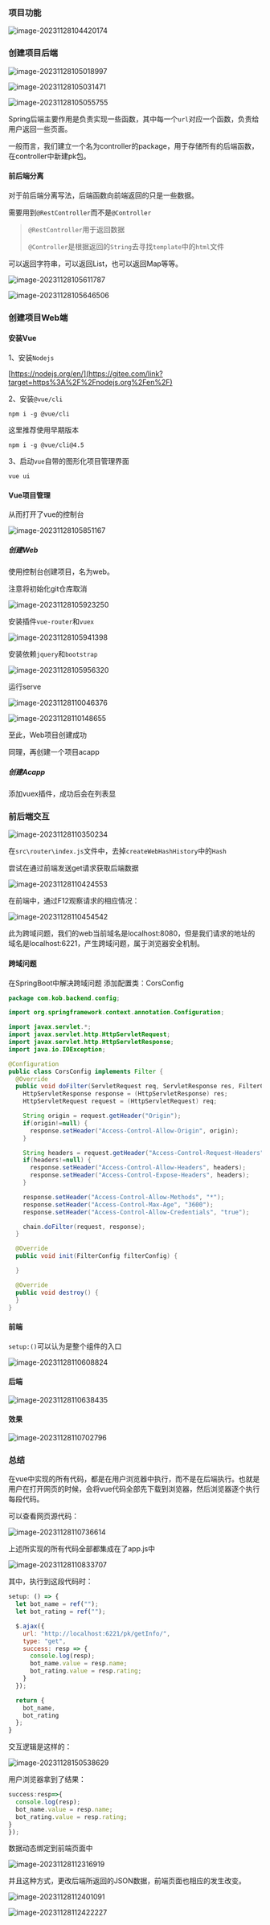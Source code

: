### 项目功能

![image-20231128104420174](https://img2023.cnblogs.com/blog/3313059/202311/3313059-20231128104422032-1218868218.png)

### 创建项目后端

![image-20231128105018997](https://img2023.cnblogs.com/blog/3313059/202311/3313059-20231128105031749-1643413194.png)

![image-20231128105031471](https://img2023.cnblogs.com/blog/3313059/202311/3313059-20231128105044055-1161558571.png)

![image-20231128105055755](https://img2023.cnblogs.com/blog/3313059/202311/3313059-20231128105100759-935018768.png)

Spring后端主要作用是负责实现一些函数，其中每一个`url`对应一个函数，负责给用户返回一些页面。

一般而言，我们建立一个名为controller的package，用于存储所有的后端函数，在controller中新建pk包。

#### 前后端分离

对于前后端分离写法，后端函数向前端返回的只是一些数据。

需要用到`@RestController`而不是`@Controller`

> `@RestController`用于返回数据
>
> `@Controller`是根据返回的`String`去寻找`template`中的`html`文件

可以返回字符串，可以返回List，也可以返回Map等等。

![image-20231128105611787](https://img2023.cnblogs.com/blog/3313059/202311/3313059-20231128105614151-1919941753.png) 

![image-20231128105646506](https://img2023.cnblogs.com/blog/3313059/202311/3313059-20231128105648136-23201281.png)

### 创建项目Web端

#### 安装Vue

1、安装`Nodejs`

[https://nodejs.org/en/](https://gitee.com/link?target=https%3A%2F%2Fnodejs.org%2Fen%2F)

2、安装`@vue/cli`

```
npm i -g @vue/cli
```

这里推荐使用早期版本

```
npm i -g @vue/cli@4.5
```

3、启动`vue`自带的图形化项目管理界面

```
vue ui
```

#### Vue项目管理

从而打开了vue的控制台

![image-20231128105851167](https://img2023.cnblogs.com/blog/3313059/202311/3313059-20231128105852823-850761978.png)

#####  创建Web

使用控制台创建项目，名为web。

注意将初始化git仓库取消

![image-20231128105923250](https://img2023.cnblogs.com/blog/3313059/202311/3313059-20231128105924821-955468211.png)

安装插件`vue-router`和`vuex`

![image-20231128105941398](https://img2023.cnblogs.com/blog/3313059/202311/3313059-20231128105943108-913743307.png)

安装依赖`jquery`和`bootstrap`

![image-20231128105956320](https://img2023.cnblogs.com/blog/3313059/202311/3313059-20231128105958342-453841551.png)

运行serve

![image-20231128110046376](https://img2023.cnblogs.com/blog/3313059/202311/3313059-20231128110059183-1739542973.png)

![image-20231128110148655](https://img2023.cnblogs.com/blog/3313059/202311/3313059-20231128110150337-461455233.png)

至此，Web项目创建成功

同理，再创建一个项目acapp

##### 创建Acapp

添加vuex插件，成功后会在列表显

###  前后端交互

![image-20231128110350234](https://img2023.cnblogs.com/blog/3313059/202311/3313059-20231128110351732-343849236.png) 

在`src\router\index.js`文件中，去掉`createWebHashHistory`中的`Hash`

尝试在通过前端发送get请求获取后端数据

![image-20231128110424553](https://img2023.cnblogs.com/blog/3313059/202311/3313059-20231128110426198-318687515.png) 

在前端中，通过F12观察请求的相应情况：

![image-20231128110454542](https://img2023.cnblogs.com/blog/3313059/202311/3313059-20231128110456219-870770103.png)

此为跨域问题，我们的web当前域名是localhost:8080，但是我们请求的地址的域名是localhost:6221，产生跨域问题，属于浏览器安全机制。

#### 跨域问题

在SpringBoot中解决跨域问题 添加配置类：CorsConfig

```java
package com.kob.backend.config;

import org.springframework.context.annotation.Configuration;

import javax.servlet.*;
import javax.servlet.http.HttpServletRequest;
import javax.servlet.http.HttpServletResponse;
import java.io.IOException;

@Configuration
public class CorsConfig implements Filter {
  @Override
  public void doFilter(ServletRequest req, ServletResponse res, FilterChain chain) throws IOException, ServletException {
    HttpServletResponse response = (HttpServletResponse) res;
    HttpServletRequest request = (HttpServletRequest) req;

    String origin = request.getHeader("Origin");
    if(origin!=null) {
      response.setHeader("Access-Control-Allow-Origin", origin);
    }

    String headers = request.getHeader("Access-Control-Request-Headers");
    if(headers!=null) {
      response.setHeader("Access-Control-Allow-Headers", headers);
      response.setHeader("Access-Control-Expose-Headers", headers);
    }

    response.setHeader("Access-Control-Allow-Methods", "*");
    response.setHeader("Access-Control-Max-Age", "3600");
    response.setHeader("Access-Control-Allow-Credentials", "true");

    chain.doFilter(request, response);
  }

  @Override
  public void init(FilterConfig filterConfig) {

  }

  @Override
  public void destroy() {
  }
}
```

####  前端

`setup:()`可以认为是整个组件的入口

![image-20231128110608824](https://img2023.cnblogs.com/blog/3313059/202311/3313059-20231128110610412-542543082.png) 

####  后端

![image-20231128110638435](https://img2023.cnblogs.com/blog/3313059/202311/3313059-20231128110640034-1544635860.png) 

#### 效果

![image-20231128110702796](https://img2023.cnblogs.com/blog/3313059/202311/3313059-20231128110704322-1024524635.png) 

### 总结

在vue中实现的所有代码，都是在用户浏览器中执行，而不是在后端执行。也就是用户在打开网页的时候，会将vue代码全部先下载到浏览器，然后浏览器逐个执行每段代码。

可以查看网页源代码：

![image-20231128110736614](https://img2023.cnblogs.com/blog/3313059/202311/3313059-20231128110738263-1553593696.png)

上述所实现的所有代码全部都集成在了app.js中

![image-20231128110833707](https://img2023.cnblogs.com/blog/3313059/202311/3313059-20231128110835399-763198998.png)

其中，执行到这段代码时：

```js
setup: () => {
  let bot_name = ref("");
  let bot_rating = ref("");

  $.ajax({
    url: "http://localhost:6221/pk/getInfo/",
    type: "get",
    success: resp => {
      console.log(resp);
      bot_name.value = resp.name;
      bot_rating.value = resp.rating;
    }
  });

  return {
    bot_name,
    bot_rating
  };
}
```

交互逻辑是这样的：

![image-20231128150538629](https://img2023.cnblogs.com/blog/3313059/202311/3313059-20231128150540611-1181148888.png) 

用户浏览器拿到了结果：

```js
success:resp=>{
  console.log(resp);
  bot_name.value = resp.name;
  bot_rating.value = resp.rating;
}
});
```

数据动态绑定到前端页面中

![image-20231128112316919](https://img2023.cnblogs.com/blog/3313059/202311/3313059-20231128112318604-1755058289.png) 

并且这种方式，更改后端所返回的JSON数据，前端页面也相应的发生改变。

![image-20231128112401091](https://img2023.cnblogs.com/blog/3313059/202311/3313059-20231128112402724-409658636.png) 

![image-20231128112422227](https://img2023.cnblogs.com/blog/3313059/202311/3313059-20231128112423803-1199251407.png)
